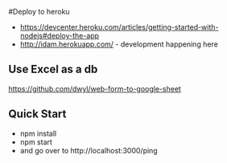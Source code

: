 #Deploy to heroku
  - https://devcenter.heroku.com/articles/getting-started-with-nodejs#deploy-the-app
  - http://idam.herokuapp.com/ - development happening here

## Use Excel as a db  
https://github.com/dwyl/web-form-to-google-sheet

## Quick Start
  - npm install
  - npm start
  - and go over to http://localhost:3000/ping
